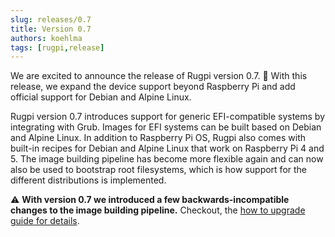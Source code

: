 ```yaml
---
slug: releases/0.7
title: Version 0.7
authors: koehlma
tags: [rugpi,release]
---
```


We are excited to announce the release of Rugpi version 0.7. 🎉 With this release, we expand the device support beyond Raspberry Pi and add official support for Debian and Alpine Linux.

<!-- truncate -->

Rugpi version 0.7 introduces support for generic EFI-compatible systems by integrating with Grub.
Images for EFI systems can be built based on Debian and Alpine Linux.
In addition to Raspberry Pi OS, Rugpi also comes with built-in recipes for Debian and Alpine Linux that work on Raspberry Pi 4 and 5.
The image building pipeline has become more flexible again and can now also be used to bootstrap root filesystems, which is how support for the different distributions is implemented.

⚠️ **With version 0.7 we introduced a few backwards-incompatible changes to the image building pipeline.**
Checkout, the [how to upgrade guide for details](/docs/0.7.5/upgrading-from-v0.6).
